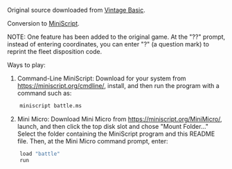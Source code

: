 Original source downloaded from [Vintage Basic](http://www.vintage-basic.net/games.html).

Conversion to [MiniScript](https://miniscript.org).

NOTE: One feature has been added to the original game.  At the "??" prompt, instead of entering coordinates, you can enter "?" (a question mark) to reprint the fleet disposition code.

Ways to play:

1. Command-Line MiniScript:
Download for your system from https://miniscript.org/cmdline/, install, and then run the program with a command such as:

```py
	miniscript battle.ms
```
2. Mini Micro:
Download Mini Micro from https://miniscript.org/MiniMicro/, launch, and then click the top disk slot and chose "Mount Folder..."  Select the folder containing the MiniScript program and this README file.  Then, at the Mini Micro command prompt, enter:

```py
	load "battle"
	run
```